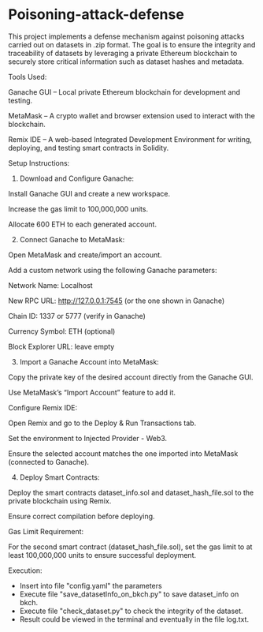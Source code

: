 # Poisoning-attack-defense
This project implements a defense mechanism against poisoning attacks carried out on datasets in .zip format. The goal is to ensure the integrity and traceability of datasets by leveraging a private Ethereum blockchain to securely store critical information such as dataset hashes and metadata.

Tools Used:

Ganache GUI – Local private Ethereum blockchain for development and testing.

MetaMask – A crypto wallet and browser extension used to interact with the blockchain.

Remix IDE – A web-based Integrated Development Environment for writing, deploying, and testing smart contracts in Solidity.

Setup Instructions:

1. Download and Configure Ganache:

Install Ganache GUI and create a new workspace.

Increase the gas limit to 100,000,000 units.

Allocate 600 ETH to each generated account.

2. Connect Ganache to MetaMask:

Open MetaMask and create/import an account.

Add a custom network using the following Ganache parameters:

Network Name: Localhost 

New RPC URL: http://127.0.0.1:7545 (or the one shown in Ganache)

Chain ID: 1337 or 5777 (verify in Ganache)

Currency Symbol: ETH (optional)

Block Explorer URL: leave empty

3. Import a Ganache Account into MetaMask:

Copy the private key of the desired account directly from the Ganache GUI.

Use MetaMask’s “Import Account” feature to add it.

Configure Remix IDE:

Open Remix and go to the Deploy & Run Transactions tab.

Set the environment to Injected Provider - Web3.

Ensure the selected account matches the one imported into MetaMask (connected to Ganache).

4. Deploy Smart Contracts:

Deploy the smart contracts dataset_info.sol and dataset_hash_file.sol to the private blockchain using Remix.

Ensure correct compilation before deploying.

Gas Limit Requirement:

For the second smart contract (dataset_hash_file.sol), set the gas limit to at least 100,000,000 units to ensure successful deployment.




Execution:

- Insert into file "config.yaml" the parameters
- Execute file "save_datasetInfo_on_bkch.py" to save dataset_info on bkch.
- Execute file "check_dataset.py" to check the integrity of the dataset.
- Result could be viewed in the terminal and eventually in the file log.txt.
